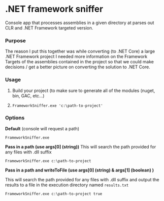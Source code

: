 # .NET framework sniffer
Console app that processes assemblies in a given directory at parses out CLR and .NET Framework targeted version.

### Purpose

The reason I put this together was while converting (to .NET Core) a large .NET Framework project I needed more information on the Framework Targets of the assemblies contained in the project so that we could make decisions / get a better picture on converting the solution to .NET Core.

### Usage

1. Build your project (to make sure to generate all of the modules (nuget, bin, GAC, etc...) 

2. `FrameworkSniffer.exe 'c:\path-to-project'`

### Options

**Default** (console will request a path)

`FrameworkSniffer.exe`

**Pass in a path (use args[0] (string))**
This will search the path provided for any files with .dll suffix

`FrameworkSniffer.exe c:\path-to-project`

**Pass in a path and writeToFile (use args[0] (string) & args[1] (boolean) )**

This will search the path provided for any files with .dll suffix and output the results to a file in the execution directory named `results.txt`

`FrameworkSniffer.exe c:\path-to-project true`







